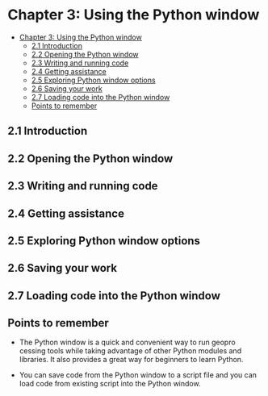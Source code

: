 
# Chapter 3: Using the Python window

<!-- toc orderedList:0 depthFrom:1 depthTo:6 -->

* [Chapter 3: Using the Python window](#chapter-3-using-the-python-window)
  * [2.1 lntroduction](#21-lntroduction)
  * [2.2 Opening the Python window](#22-opening-the-python-window)
  * [2.3 Writing and running code](#23-writing-and-running-code)
  * [2.4 Getting assistance](#24-getting-assistance)
  * [2.5 Exploring Python window options](#25-exploring-python-window-options)
  * [2.6 Saving your work](#26-saving-your-work)
  * [2.7 Loading code into the Python window](#27-loading-code-into-the-python-window)
  * [Points to remember](#points-to-remember)

<!-- tocstop -->

## 2.1 lntroduction

## 2.2 Opening the Python window

## 2.3 Writing and running code

## 2.4 Getting assistance

## 2.5 Exploring Python window options

## 2.6 Saving your work

## 2.7 Loading code into the Python window

## Points to remember

* The Python window is a quick and convenient way to run geopro cessing tools while taking advantage of other Python modules and libraries. It also provides a great way for beginners to learn Python.

* You can save code from the Python window to a script file and you can load code from existing script into the Python window.
